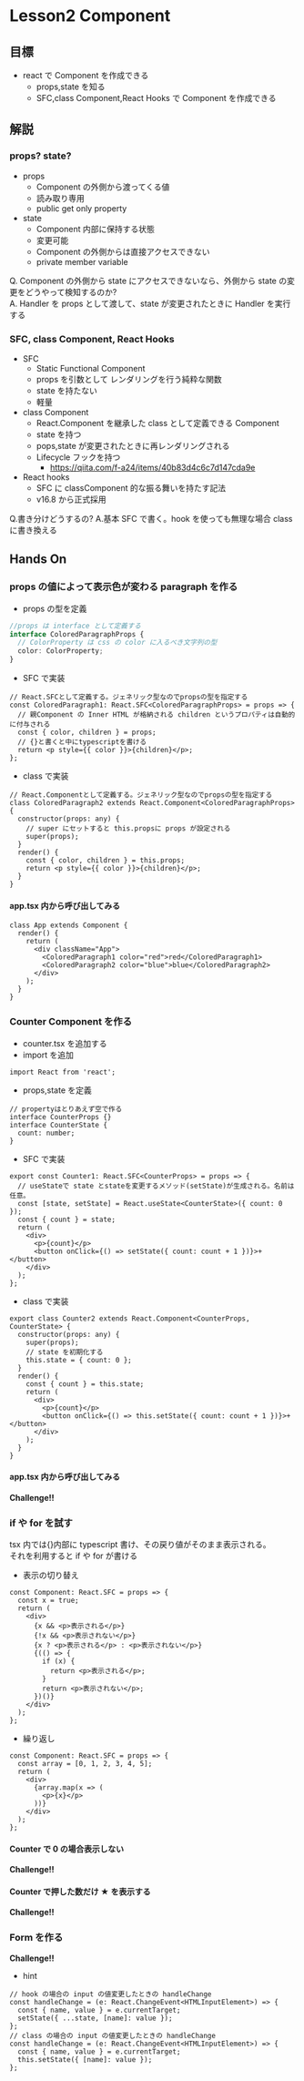 # Lesson2 Component

## 目標

- react で Component を作成できる
  - props,state を知る
  - SFC,class Component,React Hooks で Component を作成できる

## 解説

### props? state?

- props
  - Component の外側から渡ってくる値
  - 読み取り専用
  - public get only property
- state
  - Component 内部に保持する状態
  - 変更可能
  - Component の外側からは直接アクセスできない
  - private member variable

Q. Component の外側から state にアクセスできないなら、外側から state の変更をどうやって検知するのか?  
A. Handler を props として渡して、state が変更されたときに Handler を実行する

### SFC, class Component, React Hooks

- SFC
  - Static Functional Component
  - props を引数として レンダリングを行う純粋な関数
  - state を持たない
  - 軽量
- class Component
  - React.Component を継承した class として定義できる Component
  - state を持つ
  - pops,state が変更されたときに再レンダリングされる
  - Lifecycle フックを持つ
    - https://qiita.com/f-a24/items/40b83d4c6c7d147cda9e
- React hooks
  - SFC に classComponent 的な振る舞いを持たす記法
  - v16.8 から正式採用

Q.書き分けどうするの?
A.基本 SFC で書く。hook を使っても無理な場合 class に書き換える

## Hands On

### props の値によって表示色が変わる paragraph を作る

- props の型を定義

```ts
//props は interface として定義する
interface ColoredParagraphProps {
  // ColorProperty は css の color に入るべき文字列の型
  color: ColorProperty;
}
```

- SFC で実装

```tsx
// React.SFCとして定義する。ジェネリック型なのでpropsの型を指定する
const ColoredParagraph1: React.SFC<ColoredParagraphProps> = props => {
  // 親Component の Inner HTML が格納される children というプロパティは自動的に付与される
  const { color, children } = props;
  // {}と書くと中にtypescriptを書ける
  return <p style={{ color }}>{children}</p>;
};
```

- class で実装

```tsx
// React.Componentとして定義する。ジェネリック型なのでpropsの型を指定する
class ColoredParagraph2 extends React.Component<ColoredParagraphProps> {
  constructor(props: any) {
    // super にセットすると this.propsに props が設定される
    super(props);
  }
  render() {
    const { color, children } = this.props;
    return <p style={{ color }}>{children}</p>;
  }
}
```

#### app.tsx 内から呼び出してみる

```tsx
class App extends Component {
  render() {
    return (
      <div className="App">
        <ColoredParagraph1 color="red">red</ColoredParagraph1>
        <ColoredParagraph2 color="blue">blue</ColoredParagraph2>
      </div>
    );
  }
}
```

### Counter Component を作る

- counter.tsx を追加する
- import を追加

```tsx
import React from 'react';
```

- props,state を定義

```tsx
// propertyはとりあえず空で作る
interface CounterProps {}
interface CounterState {
  count: number;
}
```

- SFC で実装

```tsx
export const Counter1: React.SFC<CounterProps> = props => {
  // useStateで state とstateを変更するメソッド(setState)が生成される。名前は任意。
  const [state, setState] = React.useState<CounterState>({ count: 0 });
  const { count } = state;
  return (
    <div>
      <p>{count}</p>
      <button onClick={() => setState({ count: count + 1 })}>+</button>
    </div>
  );
};
```

- class で実装

```tsx
export class Counter2 extends React.Component<CounterProps, CounterState> {
  constructor(props: any) {
    super(props);
    // state を初期化する
    this.state = { count: 0 };
  }
  render() {
    const { count } = this.state;
    return (
      <div>
        <p>{count}</p>
        <button onClick={() => this.setState({ count: count + 1 })}>+</button>
      </div>
    );
  }
}
```

#### app.tsx 内から呼び出してみる

**Challenge!!**

### if や for を試す

tsx 内では{}内部に typescript 書け、その戻り値がそのまま表示される。  
それを利用すると if や for が書ける

- 表示の切り替え

```tsx
const Component: React.SFC = props => {
  const x = true;
  return (
    <div>
      {x && <p>表示される</p>}
      {!x && <p>表示されない</p>}
      {x ? <p>表示される</p> : <p>表示されない</p>}
      {(() => {
        if (x) {
          return <p>表示される</p>;
        }
        return <p>表示されない</p>;
      })()}
    </div>
  );
};
```

- 繰り返し

```tsx
const Component: React.SFC = props => {
  const array = [0, 1, 2, 3, 4, 5];
  return (
    <div>
      {array.map(x => (
        <p>{x}</p>
      ))}
    </div>
  );
};
```

#### Counter で 0 の場合表示しない

**Challenge!!**

#### Counter で押した数だけ ★ を表示する

**Challenge!!**

### Form を作る

**Challenge!!**

- hint

```tsx
// hook の場合の input の値変更したときの handleChange
const handleChange = (e: React.ChangeEvent<HTMLInputElement>) => {
  const { name, value } = e.currentTarget;
  setState({ ...state, [name]: value });
};
// class の場合の input の値変更したときの handleChange
const handleChange = (e: React.ChangeEvent<HTMLInputElement>) => {
  const { name, value } = e.currentTarget;
  this.setState({ [name]: value });
};
```
